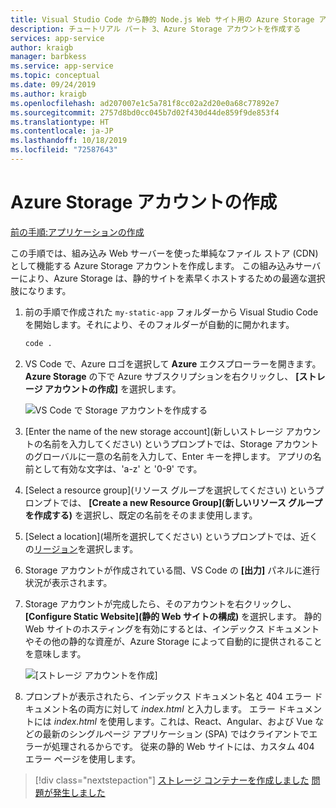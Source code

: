 ```yaml
---
title: Visual Studio Code から静的 Node.js Web サイト用の Azure Storage アカウントを作成する
description: チュートリアル パート 3、Azure Storage アカウントを作成する
services: app-service
author: kraigb
manager: barbkess
ms.service: app-service
ms.topic: conceptual
ms.date: 09/24/2019
ms.author: kraigb
ms.openlocfilehash: ad207007e1c5a781f8cc02a2d20e0a68c77892e7
ms.sourcegitcommit: 2757d8bd0cc045b7d02f430d44de859f9de853f4
ms.translationtype: HT
ms.contentlocale: ja-JP
ms.lasthandoff: 10/18/2019
ms.locfileid: "72587643"
---
```

# <a name="create-an-azure-storage-account"></a>Azure Storage アカウントの作成

[前の手順:アプリケーションの作成](tutorial-vscode-static-website-node-02.md)

この手順では、組み込み Web サーバーを使った単純なファイル ストア (CDN) として機能する Azure Storage アカウントを作成します。 この組み込みサーバーにより、Azure Storage は、静的サイトを素早くホストするための最適な選択肢になります。

1. 前の手順で作成された `my-static-app` フォルダーから Visual Studio Code を開始します。それにより、そのフォルダーが自動的に開かれます。

    ```bash
    code .
    ```

1. VS Code で、Azure ロゴを選択して **Azure** エクスプローラーを開きます。 **Azure Storage** の下で Azure サブスクリプションを右クリックし、 **[ストレージ アカウントの作成]** を選択します。

    ![VS Code で Storage アカウントを作成する](media/static-website/create-storage-account.png)

1. [Enter the name of the new storage account]\(新しいストレージ アカウントの名前を入力してください\) というプロンプトでは、Storage アカウントのグローバルに一意の名前を入力して、Enter キーを押します。 アプリの名前として有効な文字は、'a-z' と '0-9' です。

1. [Select a resource group]\(リソース グループを選択してください\) というプロンプトでは、 **[Create a new Resource Group]\(新しいリソース グループを作成する\)** を選択し、既定の名前をそのまま使用します。

1. [Select a location]\(場所を選択してください\) というプロンプトでは、近くの[リージョン](https://azure.microsoft.com/regions/)を選択します。

1. Storage アカウントが作成されている間、VS Code の **[出力]** パネルに進行状況が表示されます。

1. Storage アカウントが完成したら、そのアカウントを右クリックし、 **[Configure Static Website]\(静的 Web サイトの構成\)** を選択します。 静的 Web サイトのホスティングを有効にするとは、インデックス ドキュメントやその他の静的な資産が、Azure Storage によって自動的に提供されることを意味します。

    ![[ストレージ アカウントを作成]](media/static-website/configure-static-website.png)

1. プロンプトが表示されたら、インデックス ドキュメント名と 404 エラー ドキュメント名の両方に対して *index.html* と入力します。 エラー ドキュメントには *index.html* を使用します。これは、React、Angular、および Vue などの最新のシングルページ アプリケーション (SPA) ではクライアントでエラーが処理されるからです。 従来の静的 Web サイトには、カスタム 404 エラー ページを使用します。

> [!div class="nextstepaction"]
> [ストレージ コンテナーを作成しました](tutorial-vscode-static-website-node-04.md) [問題が発生しました](https://www.research.net/r/PWZWZ52?tutorial=node-deployment-staticwebsite&step=create-storage)
